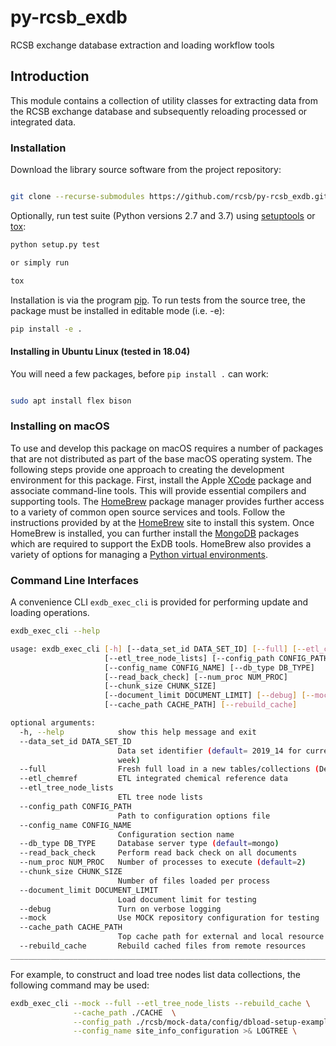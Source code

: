 # py-rcsb_exdb

RCSB exchange database extraction and loading workflow tools

## Introduction

This module contains a collection of utility classes for extracting data from
the RCSB exchange database and subsequently reloading processed or integrated data.

### Installation

Download the library source software from the project repository:

```bash

git clone --recurse-submodules https://github.com/rcsb/py-rcsb_exdb.git

```

Optionally, run test suite (Python versions 2.7 and 3.7) using
[setuptools](https://setuptools.readthedocs.io/en/latest/) or
[tox](http://tox.readthedocs.io/en/latest/example/platform.html):

```bash
python setup.py test

or simply run

tox
```

Installation is via the program [pip](https://pypi.python.org/pypi/pip).  To run tests
from the source tree, the package must be installed in editable mode (i.e. -e):

```bash
pip install -e .
```

#### Installing in Ubuntu Linux (tested in 18.04)

You will need a few packages, before `pip install .` can work:

```bash

sudo apt install flex bison

```

### Installing on macOS

To use and develop this package on macOS requires a number of packages that are not
distributed as part of the base macOS operating system.
The following steps provide one approach to creating the development environment for this
package.  First, install the Apple [XCode](https://developer.apple.com/xcode/) package and associate command-line tools.
This will provide essential compilers and supporting tools.  The [HomeBrew](https://brew.sh/) package
manager provides further access to a variety of common open source services and tools.
Follow the instructions provided by at the [HomeBrew](https://brew.sh/) site to
install this system.   Once HomeBrew is installed, you can further install the
[MongoDB](https://docs.mongodb.com/manual/tutorial/install-mongodb-on-os-x/) packages which
are required to support the ExDB tools.  HomeBrew also provides a variety of options for
managing a [Python virtual environments](https://gist.github.com/Geoyi/f55ed54d24cc9ff1c14bd95fac21c042).

### Command Line Interfaces

A convenience CLI `exdb_exec_cli` is provided for performing update and loading operations.

```bash
exdb_exec_cli --help

usage: exdb_exec_cli [-h] [--data_set_id DATA_SET_ID] [--full] [--etl_chemref]
                     [--etl_tree_node_lists] [--config_path CONFIG_PATH]
                     [--config_name CONFIG_NAME] [--db_type DB_TYPE]
                     [--read_back_check] [--num_proc NUM_PROC]
                     [--chunk_size CHUNK_SIZE]
                     [--document_limit DOCUMENT_LIMIT] [--debug] [--mock]
                     [--cache_path CACHE_PATH] [--rebuild_cache]

optional arguments:
  -h, --help            show this help message and exit
  --data_set_id DATA_SET_ID
                        Data set identifier (default= 2019_14 for current
                        week)
  --full                Fresh full load in a new tables/collections (Default)
  --etl_chemref         ETL integrated chemical reference data
  --etl_tree_node_lists
                        ETL tree node lists
  --config_path CONFIG_PATH
                        Path to configuration options file
  --config_name CONFIG_NAME
                        Configuration section name
  --db_type DB_TYPE     Database server type (default=mongo)
  --read_back_check     Perform read back check on all documents
  --num_proc NUM_PROC   Number of processes to execute (default=2)
  --chunk_size CHUNK_SIZE
                        Number of files loaded per process
  --document_limit DOCUMENT_LIMIT
                        Load document limit for testing
  --debug               Turn on verbose logging
  --mock                Use MOCK repository configuration for testing
  --cache_path CACHE_PATH
                        Top cache path for external and local resource files
  --rebuild_cache       Rebuild cached files from remote resources
________________________________________________________________________________

```

For example, to construct and load tree nodes list data collections, the following
command may be used:

```bash
exdb_exec_cli --mock --full --etl_tree_node_lists --rebuild_cache \
              --cache_path ./CACHE  \
              --config_path ./rcsb/mock-data/config/dbload-setup-example.yml \
              --config_name site_info_configuration >& LOGTREE \
```
